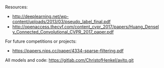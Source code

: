 Resources:
  * http://deeplearning.net/wp-content/uploads/2013/03/pseudo_label_final.pdf
  * http://openaccess.thecvf.com/content_cvpr_2017/papers/Huang_Densely_Connected_Convolutional_CVPR_2017_paper.pdf

For future competitions or projects:
  * https://papers.nips.cc/paper/4334-sparse-filtering.pdf

All models and code: https://gitlab.com/ChristofHenkel/avito.git
